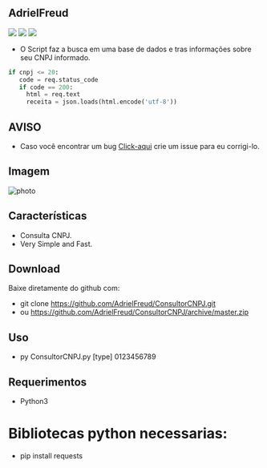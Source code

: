## AdrielFreud

![](https://img.shields.io/badge/ConsultarCNPJ-v1.0-blue?style=flat&logo=appveyor)
![](https://img.shields.io/badge/plataforma-win32--win64--linux64--linux32-blue?style=flat&logo=appveyor)
![](https://img.shields.io/badge/python-3.x.x-blue)

 - O Script faz a busca em uma base de dados e tras informações sobre seu CNPJ informado.
 
 ```python
 if cnpj <= 20:
    code = req.status_code
    if code == 200:
      html = req.text
      receita = json.loads(html.encode('utf-8'))
```

## AVISO
- Caso você encontrar um bug [Click-aqui](https://github.com/AdrielFreud/ConsultorCNPJ/issues/new) crie um issue para eu corrigi-lo.

## Imagem
![photo]()

## Características
  - Consulta CNPJ.
  - Very Simple and Fast.
 
 ## Download
Baixe diretamente do github com:
 - git clone https://github.com/AdrielFreud/ConsultorCNPJ.git
 - ou https://github.com/AdrielFreud/ConsultorCNPJ/archive/master.zip


## Uso
 - py ConsultorCNPJ.py [type] 0123456789

## Requerimentos
 - Python3
# Bibliotecas python necessarias:
  - pip install requests
